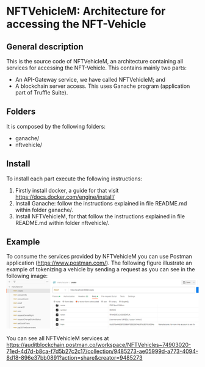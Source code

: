 # NFTVehicleM: Architecture for accessing the NFT-Vehicle
## General description
  This is the source code of NFTVehicleM, an architecture containing all services for accessing the NFT-Vehicle. This contains mainly two parts:  
  - An API-Gateway service, we have called NFTVehicleM; and 
  - A blockchain server access. This uses Ganache program (application part of Truffle Suite). 

## Folders
  It is composed by the following folders:

  - ganache/
  - nftvehicle/

## Install
  To install each part execute the following instructions: 
  
  1. Firstly install docker, a guide for that visit https://docs.docker.com/engine/install/
  2. Install Ganache: follow the instructions explained in file README.md within folder ganache/.
  3. Install NFTVehicleM, for that follow the instructions explained in file README.md within folder nftvehicle/.

## Example
  To consume the services provided by NFTVehicleM you can use Postman application (https://www.postman.com/). The following figure illustrate an example of tokenizing a vehicle by sending a request as you can see in the following image:
  ![](create.png)

  You can see all NFTVehicleM services at https://auditblockchain.postman.co/workspace/NFTVehicles~74903020-71ed-4d7d-b8ca-f7d5b27c2c17/collection/9485273-ae05999d-a773-4094-8d18-896e37bb0891?action=share&creator=9485273 